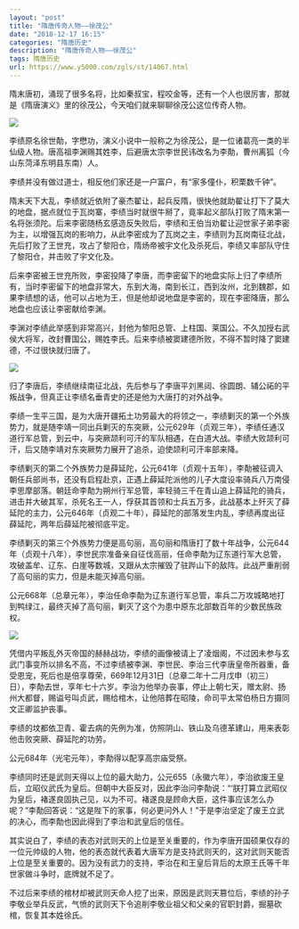 ```yaml
---
layout: "post"
title: "隋唐传奇人物——徐茂公"
date: "2018-12-17 16:15"
categories: "隋唐历史"
description: "隋唐传奇人物——徐茂公"
tags: 隋唐历史
url: https://www.y5000.com/zgls/st/14067.html
---
```






隋末唐初，涌现了很多名将，比如秦叔宝，程咬金等，还有一个人也很厉害，那就是《隋唐演义》里的徐茂公，今天咱们就来聊聊徐茂公这位传奇人物。

![](https://img.y5000.com/uploads/allimg/170217/8-1F21GK544N6.jpg)

李绩原名徐世勣，字懋功，演义小说中一般称之为徐茂公，是一位诸葛亮一类的半仙级人物。唐高祖李渊赐其姓李，后避唐太宗李世民讳改名为李勣，曹州离狐（今山东菏泽东明县东南）人。

李绩并没有做过道士，相反他们家还是一户富户，有“家多僮仆，积栗数千钟”。

隋末天下大乱，李绩就近依附了豪杰翟让，起兵反隋，很快他就助翟让打下了莫大的地盘，据点就位于瓦岗寨，李绩当时就很牛掰了，竟率起义部队打败了隋末第一名将张须陀。后来李密随杨玄感造反失败后，李绩和王伯当劝翟让迎世家子弟李密为主，以增强瓦岗的影响力，从此李密成为了瓦岗之主，李绩则为瓦岗南征北战，先后打败了王世充，攻占了黎阳仓，隋炀帝被宇文化及杀死后，李绩又率部队守住了黎阳仓，并击败了宇文化及。

后来李密被王世充所败，李密投降了李唐，而李密留下的地盘实际上归了李绩所有，当时李密留下的地盘非常大，东到大海，南到长江，西到汝州，北到魏郡，如果李绩想的话，他可以占地为王，但是他却说地盘是李密的，现在李密降唐，那么地盘也应该让李密献给李渊。

李渊对李绩此举感到非常高兴，封他为黎阳总管、上柱国、莱国公。不久加授右武侯大将军，改封曹国公，赐姓李氏。后来李绩被窦建德所败，不得不暂时降了窦建德，不过很快就归唐了。

![](https://img.y5000.com/uploads/allimg/170217/8-1F21GK554253.jpg)

归了李唐后，李绩继续南征北战，先后参与了李唐平刘黑闼、徐圆朗、辅公祏的平叛战争，但真正让李绩名垂青史的还是他为大唐打的对外战争。

李绩一生平三国，是为大唐开疆拓土功劳最大的将领之一，李绩剿灭的第一个外族势力，就是随李靖一同出兵剿灭的东突厥，公元629年（贞观三年），李绩任通汉道行军总管，到云中，与突厥颉利可汗的军队相遇，在白道大战。李绩大败颉利可汗，后又随李靖对东突厥势力展开了追杀，迫使颉利可汗率部来降。

李绩剿灭的第二个外族势力是薛延陀，公元641年（贞观十五年），李勣被征调入朝任兵部尚书，还没有启程赴京，正遇上薛延陀派他的儿子大度设率骑兵八万南侵李思摩部落。朝廷命李勣为朔州行军总管，率轻骑三千在青山追上薛延陀的骑兵，进击并大破其军，杀死名王一人，俘获其首领和士兵五万多，此战基本上歼灭了薛延陀的主力，公元646年（贞观二十年），薛延陀的部落发生内乱，李绩再度出征薛延陀，两年后薛延陀被彻底平定。

李绩剿灭的第三个外族势力便是高句丽，高句丽和隋唐打了数十年战争，公元644年（贞观十八年），李世民宗准备亲自征伐高丽，任命李勣为辽东道行军大总管，攻破盖牟、辽东、白崖等数城，又跟从太宗摧毁了驻跸山下的敌阵。此战严重削弱了高句丽的实力，但是未能灭掉高句丽。

公元668年（总章元年），李治任命李勣为辽东道行军总管，率兵二万攻城略地打到鸭绿江，最终灭掉了高句丽，剿灭了这个为患中原东北部数百年的少数民族政权。

![](https://img.y5000.com/uploads/allimg/170217/8-1F21GK604P0.jpg)

凭借内平叛乱外灭帝国的赫赫战功，李绩的画像被请上了凌烟阁，不过因未参与玄武门事变所以排名不高，不过李绩被李渊、李世民、李治三代李唐皇帝所器重，备受恩宠，死后也是倍享尊荣，669年12月31日（总章二年十二月戊申（初三）日），李勣去世，享年七十六岁。李治为他举办丧事，停止上朝七天，赠太尉、扬州大都督，赐谥号叫贞武，赐给棺木，让他陪葬在昭陵，命司平太常伯杨日方摄同文正卿监护丧事。

李绩的坟都依卫青、霍去病的先例为准，仿照阴山、铁山及乌德革建山，用来表彰他击败突厥、薛延陀的功劳。

公元684年（光宅元年），李勣得以配享高宗庙受祭。

李绩同时还是武则天得以上位的最大助力，公元655（永徽六年），李治欲废王皇后，立昭仪武氏为皇后。但朝中大臣反对，因此李治问李勣说：“‘朕打算立武昭仪为皇后，褚遂良固执己见，以为不可。褚遂良是顾命大臣，这件事应该怎么办呢？”李勣回答说：“这是陛下的家事，何必更问外人！”于是李治坚定了废王立武的决心，而李勣也因此得到了李治和武皇后的信任。

其实说白了，李绩的表态对武则天的上位是至关重要的，作为李唐开国硕果仅存的一位元帅级的人物，他的表态就代表着大唐军方是支持武则天的，这对武则天能否上位是至关重要的。因为没有武力的支持，李治在和王皇后背后的太原王氏等千年世家做斗争时，底牌就不足了。

不过后来李绩的棺材却被武则天命人挖了出来，原因是武则天篡位后，李绩的孙子李敬业举兵反武，气愤的武则天下令追削李敬业祖父和父亲的官职封爵，掘墓砍棺，恢复其本姓徐氏。

